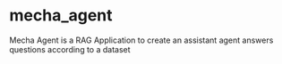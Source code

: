 # mecha_agent
Mecha Agent is a RAG Application to create an assistant agent answers questions according to a dataset 
